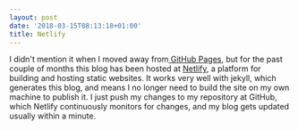 ```yaml
---
layout: post
date: '2018-03-15T08:13:18+01:00'
title: Netlify
---
```

I didn't mention it when I moved away from[ GitHub Pages](https://pages.github.com/), but for the past couple of months this blog has been hosted at [Netlify](https://www.netlify.com/), a platform for building and hosting static websites. It works very well with jekyll, which generates this blog, and means I no longer need to build the site on my own machine to publish it. I just push my changes to my repository at GitHub, which Netlify continuously monitors for changes, and my blog gets updated usually within a minute.
